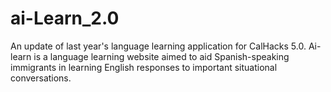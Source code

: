 # ai-Learn_2.0
An update of last year's language learning application for CalHacks 5.0. Ai-learn is a language learning website aimed to aid Spanish-speaking immigrants in learning English responses to important situational conversations. 

